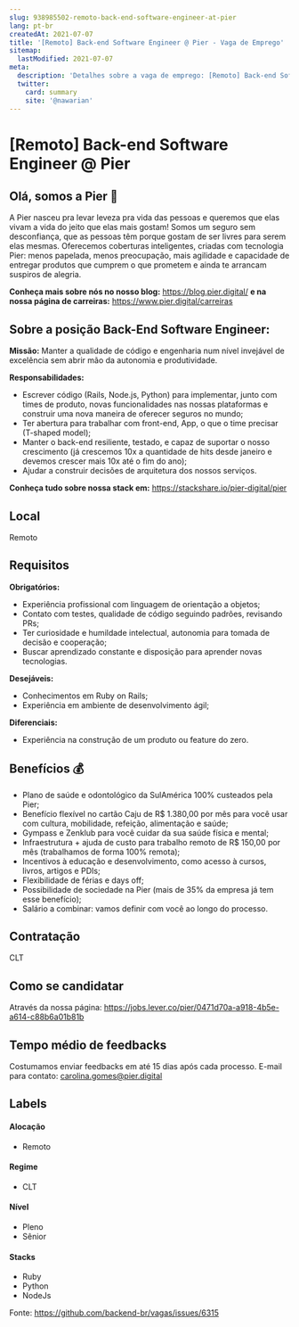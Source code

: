 ```yaml
---
slug: 938985502-remoto-back-end-software-engineer-at-pier
lang: pt-br
createdAt: 2021-07-07
title: '[Remoto] Back-end Software Engineer @ Pier - Vaga de Emprego'
sitemap:
  lastModified: 2021-07-07
meta:
  description: 'Detalhes sobre a vaga de emprego: [Remoto] Back-end Software Engineer @ Pier'
  twitter:
    card: summary
    site: '@nawarian'
---
```


# [Remoto] Back-end Software Engineer @ Pier

## Olá, somos a Pier 👋

A Pier nasceu pra levar leveza pra vida das pessoas e queremos que elas vivam a vida do jeito que elas mais gostam! Somos um seguro sem desconfiança, que as pessoas têm porque gostam de ser livres para serem elas mesmas. Oferecemos coberturas inteligentes, criadas com tecnologia Pier: menos papelada, menos preocupação, mais agilidade e capacidade de entregar produtos que cumprem o que prometem e ainda te arrancam suspiros de alegria.

**Conheça mais sobre nós no nosso blog:** https://blog.pier.digital/ **e na nossa página de carreiras:** https://www.pier.digital/carreiras

## Sobre a posição Back-End Software Engineer:

**Missão:** Manter a qualidade de código e engenharia num nível invejável de excelência sem abrir mão da autonomia e produtividade.

**Responsabilidades:**

- Escrever código (Rails, Node.js, Python) para implementar, junto com times de produto, novas funcionalidades nas nossas plataformas e construir uma nova maneira de oferecer seguros no mundo;
- Ter abertura para trabalhar com front-end, App, o que o time precisar (T-shaped model);
- Manter o back-end resiliente, testado, e capaz de suportar o nosso crescimento (já crescemos 10x a quantidade de hits desde janeiro e devemos crescer mais 10x até o fim do ano);
- Ajudar a construir decisões de arquitetura dos nossos serviços.

**Conheça tudo sobre nossa stack em:** https://stackshare.io/pier-digital/pier

## Local

Remoto

## Requisitos

**Obrigatórios:**
- Experiência profissional com linguagem de orientação a objetos;
- Contato com testes, qualidade de código seguindo padrões, revisando PRs;
- Ter curiosidade e humildade intelectual, autonomia para tomada de decisão e cooperação;
- Buscar aprendizado constante e disposição para aprender novas tecnologias.

**Desejáveis:**
- Conhecimentos em Ruby on Rails;
- Experiência em ambiente de desenvolvimento ágil;

**Diferenciais:**
- Experiência na construção de um produto ou feature do zero.


## Benefícios 💰

- Plano de saúde e odontológico da SulAmérica 100% custeados pela Pier;
- Benefício flexível no cartão Caju de R$ 1.380,00 por mês para você usar com cultura, mobilidade, refeição, alimentação e saúde;
- Gympass e Zenklub para você cuidar da sua saúde física e mental;
- Infraestrutura + ajuda de custo para trabalho remoto de R$ 150,00 por mês (trabalhamos de forma 100% remota);
- Incentivos à educação e desenvolvimento, como acesso à cursos, livros, artigos e PDIs;
- Flexibilidade de férias e days off;
- Possibilidade de sociedade na Pier (mais de 35% da empresa já tem esse benefício);
- Salário a combinar: vamos definir com você ao longo do processo.

## Contratação

CLT

## Como se candidatar

Através da nossa página: https://jobs.lever.co/pier/0471d70a-a918-4b5e-a614-c88b6a01b81b

## Tempo médio de feedbacks

Costumamos enviar feedbacks em até 15 dias após cada processo.
E-mail para contato: carolina.gomes@pier.digital

## Labels

#### Alocação
- Remoto

#### Regime
- CLT

#### Nível
- Pleno
- Sênior

#### Stacks
- Ruby
- Python
- NodeJs


Fonte: https://github.com/backend-br/vagas/issues/6315
